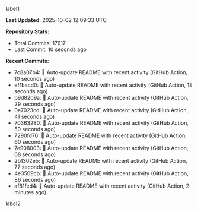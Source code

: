 
label1 
<!-- ACTIVITY_START -->
**Last Updated:** 2025-10-02 12:09:33 UTC

**Repository Stats:**
- Total Commits: 17617
- Last Commit: 10 seconds ago

**Recent Commits:**
- 7c8a07b4: 🤖 Auto-update README with recent activity (GitHub Action, 10 seconds ago)
- ef1bacd0: 🤖 Auto-update README with recent activity (GitHub Action, 18 seconds ago)
- b9d82b9a: 🤖 Auto-update README with recent activity (GitHub Action, 29 seconds ago)
- 0e7023cd: 🤖 Auto-update README with recent activity (GitHub Action, 41 seconds ago)
- 70363280: 🤖 Auto-update README with recent activity (GitHub Action, 50 seconds ago)
- 7290fd76: 🤖 Auto-update README with recent activity (GitHub Action, 60 seconds ago)
- 7e908003: 🤖 Auto-update README with recent activity (GitHub Action, 68 seconds ago)
- 2b1302eb: 🤖 Auto-update README with recent activity (GitHub Action, 77 seconds ago)
- 4e3509cb: 🤖 Auto-update README with recent activity (GitHub Action, 86 seconds ago)
- af81fed4: 🤖 Auto-update README with recent activity (GitHub Action, 2 minutes ago)
<!-- ACTIVITY_END -->

label2
